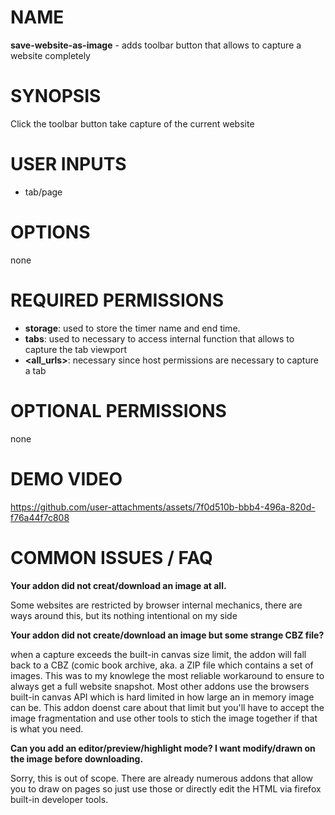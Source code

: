 # NAME

**save-website-as-image** - adds toolbar button that allows to capture a website completely  

# SYNOPSIS

Click the toolbar button take capture of the current website

# USER INPUTS

- tab/page

# OPTIONS

none

# REQUIRED PERMISSIONS

- **storage**: used to store the timer name and end time.
- **tabs**: used to necessary to access internal function that allows to capture the tab viewport 
- **<all_urls>**: necessary since host permissions are necessary to capture a tab 

# OPTIONAL PERMISSIONS

none

# DEMO VIDEO

https://github.com/user-attachments/assets/7f0d510b-bbb4-496a-820d-f76a44f7c808


# COMMON ISSUES / FAQ

**Your addon did not creat/download an image at all.**

Some websites are restricted by browser internal mechanics, there are ways around this, but its nothing intentional on my side

**Your addon did not create/download an image but some strange CBZ file?**

when a capture exceeds the built-in canvas size limit, the addon will fall back to a CBZ (comic book archive, aka. a ZIP file which contains a set of images. This was to my knowlege the most reliable workaround to ensure to always get a full website snapshot. Most other addons use the browsers built-in canvas API which is hard limited in how large an in memory image can be. This addon doenst care about that limit but you'll have to accept the image fragmentation and use other tools to stich the image together if that is what you need. 

**Can you add an editor/preview/highlight mode? I want modify/drawn on the image before downloading.**

Sorry, this is out of scope. There are already numerous addons that allow you to draw on pages so just use those or directly edit the HTML via firefox built-in developer tools.
